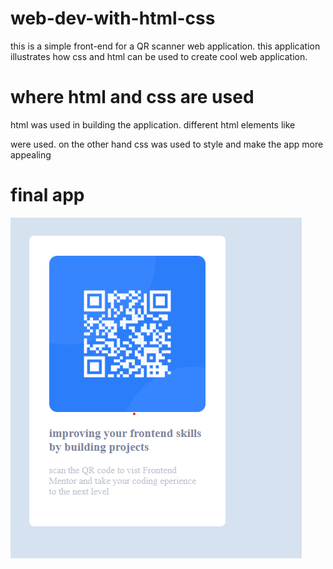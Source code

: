 # web-dev-with-html-css
this is a simple front-end for  a QR  scanner web application. this  application illustrates how css and html can be used to create cool web application.

# where html and css are used
html was used in building the application. different html elements like <div> were used.
on the other hand css was used to style and make the app more appealing

# final app
![here is the final app](/assets/Screenshot%202024-05-08%20194844.png)